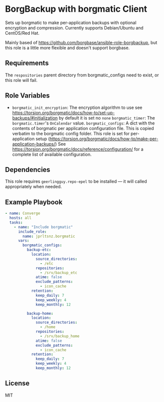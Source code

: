 BorgBackup with borgmatic Client
=========
Sets up borgmatic to make per-application backups with optional encryption and compression. Currently supports Debian/Ubuntu and CentOS/Red Hat.

Mainly based of https://github.com/borgbase/ansible-role-borgbackup, but this role is a little more flexible and doesn't support borgbase.


Requirements
------------
The `respositories` parent directory from borgmatic_configs need to exist, or this role will fail.

Role Variables
--------------
- `borgmatic_init_encryption`: The encryption algorithm to use see https://torsion.org/borgmatic/docs/how-to/set-up-backups/#initialization by default it is set no `none`
`borgmatic_timer`: The `borgmatic.timer`'s `OnCalendar` value.
`borgmatic_configs`: A dict with the contents of borgmatic per application configuration file. This is copied verbatim to the borgmatic config folder. This role is set for per-application setup (https://torsion.org/borgmatic/docs/how-to/make-per-application-backups/) See https://torsion.org/borgmatic/docs/reference/configuration/ for a complete list of available configuration.

Dependencies
------------
This role requires `geerlingguy.repo-epel` to be installed — it will called appropriately when needed.


Example Playbook
----------------
``` yaml
- name: Converge
  hosts: all
  tasks:
    - name: "Include borgmatic"
      include_role:
        name: jprltsnz.borgmatic
      vars:
        borgmatic_configs:
          backup-etc:
            location:
              source_directories:
                - /etc
              repositories:
                - /srv/backup_etc
              atime: false
              exclude_patterns:
                - icon_cache
            retention:
              keep_daily: 7
              keep_weekly: 4
              keep_monthly: 12

          backup-home:
            location:
              source_directories:
                - /home
              repositories:
                - /srv/backup_home
              atime: false
              exclude_patterns:
                - icon_cache
            retention:
              keep_daily: 7
              keep_weekly: 4
              keep_monthly: 12
```


License
-------

MIT

